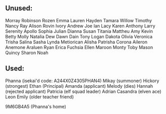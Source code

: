## Unused:
Morray
Robinson
Rozen
Emma
Lauren
Hayden
Tamara
Willow
Timothy
Nancy
Ray
Alison
Rovin
Ivory 
Andrew 
Joe
Ian
Lacy
Karen
Anthony
Larry
Serenity
Apollo
Sophia
Julian
Dianna
Susan
Titania
Mattheu
Amy
Kevin
Betty
Molly
Natalia
Dew
Dawn
Dain
Tony
Logan
Dakota
Olivia
Veronica
Trisha
Salina
Sasha
Lynda
Metiorican
Alisha
Patrisha 
Corona
Aileron
Anemone
Araluen
Ryan
Erica
Fuchsia
Ellen
Maroon
Monty
Toby
Mason
Quincy
Sharon
Noah

## Used:
Phanna (isekai'd code: A244X0Z4305PHAN4)
Mikay (summoner)
Hickory (strongest)
Ethan (Principal)
Amanda (applicant)
Melody (dies)
Hannah (rejected applicant)
Patricia (elf squad leader)
Adrian
Casandra (elven ace)
Leon
Emily (older teacher friend)

9M6GB4A5 (Phanna's home)

